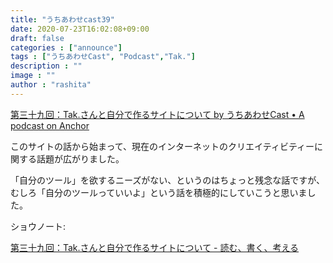 ```yaml
---
title: "うちあわせcast39"
date: 2020-07-23T16:02:08+09:00
draft: false
categories : ["announce"]
tags : ["うちあわせCast", "Podcast","Tak."]
description : ""
image : ""
author : "rashita"
---
```


[第三十九回：Tak.さんと自分で作るサイトについて by うちあわせCast • A podcast on Anchor](https://anchor.fm/rashita/episodes/Tak-eh4dll)

このサイトの話から始まって、現在のインターネットのクリエイティビティーに関する話題が広がりました。

「自分のツール」を欲するニーズがない、というのはちょっと残念な話ですが、むしろ「自分のツールっていいよ」という話を積極的にしていこうと思いました。

ショウノート:

[第三十九回：Tak.さんと自分で作るサイトについて - 読む、書く、考える](https://scrapbox.io/thinkandcreateteck/%E7%AC%AC%E4%B8%89%E5%8D%81%E4%B9%9D%E5%9B%9E%EF%BC%9ATak.%E3%81%95%E3%82%93%E3%81%A8%E8%87%AA%E5%88%86%E3%81%A7%E4%BD%9C%E3%82%8B%E3%82%B5%E3%82%A4%E3%83%88%E3%81%AB%E3%81%A4%E3%81%84%E3%81%A6)